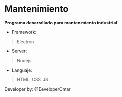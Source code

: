 # Mantenimiento

**Programa desarrollado para mantenimiento industrial** 

- Framework: 
> Electron
- Server: 
> Nodejs
- Languaje: 
> HTML, CSS, JS

Developer by: @DeveloperOmar